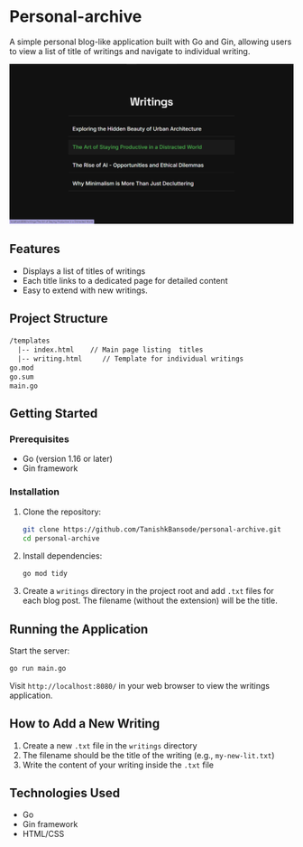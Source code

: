 # Personal-archive

A simple personal blog-like application built with Go and Gin, allowing users to view a list of title of writings  and navigate to individual writing.

[![Preview](https://raw.githubusercontent.com/TanishkBansode/personal-archive/main/media/thumbnail.png)](https://raw.githubusercontent.com/TanishkBansode/personal-archive/main/media/Personal-archive.mp4)


## Features

- Displays a list of titles of writings
- Each title links to a dedicated page for detailed content
- Easy to extend with new writings.

## Project Structure

```
/templates
  |-- index.html    // Main page listing  titles
  |-- writing.html     // Template for individual writings
go.mod
go.sum
main.go
```

## Getting Started

### Prerequisites

- Go (version 1.16 or later)
- Gin framework

### Installation

1. Clone the repository:
   ```bash
   git clone https://github.com/TanishkBansode/personal-archive.git
   cd personal-archive
   ```

2. Install dependencies:
   ```bash
   go mod tidy
   ```

3. Create a `writings` directory in the project root and add `.txt` files for each blog post. The filename (without the extension) will be the title.

## Running the Application

Start the server:
```bash
go run main.go
```

Visit `http://localhost:8080/` in your web browser to view the writings application.

## How to Add a New Writing

1. Create a new `.txt` file in the `writings` directory
2. The filename should be the title of the writing (e.g., `my-new-lit.txt`)
3. Write the content of your writing inside the `.txt` file

## Technologies Used

* Go
* Gin framework
* HTML/CSS

